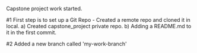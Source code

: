 Capstone project work started.

#1 First step is to set up a Git Repo - Created a remote repo and cloned it in local.
    a) Created capstone_project private repo.
    b) Adding a README.md to it in the first commit.

#2 Added a new branch called 'my-work-branch'
